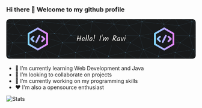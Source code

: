 ### Hi there 👋 Welcome to my github profile
![Banner](https://github.com/TheXro/TheXro/blob/ab2b3ccdd246988854087b7a66531e506e12ac98/github-header-image.png)



<!--
**strange605/strange605** is a ✨ _special_ ✨ repository because its `README.md` (this file) appears on your GitHub profile.

Here are some ideas to get you started:-->

- 🌱 I’m currently learning Web Development and Java
- 👯 I’m looking to collaborate on projects
- 🔭 I’m currently working on my programming skills
- ❤️ I'm also a opensource enthusiast


![Stats](http://github-profile-summary-cards.vercel.app/api/cards/profile-details?username=TheXro&theme=tokyonight)


